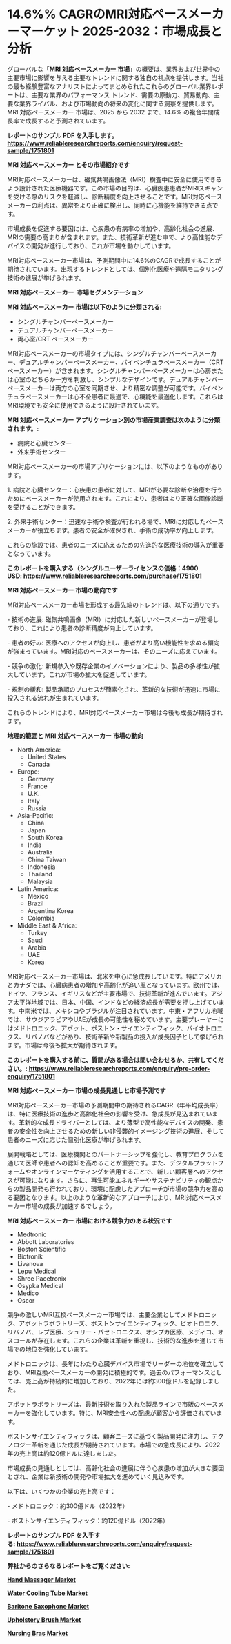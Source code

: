 <p><h1>14.6%% CAGRのMRI対応ペースメーカーマーケット 2025-2032：市場成長と分析</h1></p><p>グローバルな「<a href="https://www.reliableresearchreports.com/mri-compatible-pacemakers-r1751801?utm_campaign=107&utm_medium=6&utm_source=Github&utm_content=ia&utm_term=09022025&utm_id=mri-compatible-pacemakers"><strong>MRI 対応ペースメーカー 市場</strong></a>」の概要は、業界および世界中の主要市場に影響を与える主要なトレンドに関する独自の視点を提供します。当社の最も経験豊富なアナリストによってまとめられたこれらのグローバル業界レポートは、主要な業界のパフォーマンス トレンド、需要の原動力、貿易動向、主要な業界ライバル、および市場動向の将来の変化に関する洞察を提供します。MRI 対応ペースメーカー 市場は、2025 から 2032 まで、14.6% の複合年間成長率で成長すると予測されています。</p>
<p><strong>レポートのサンプル PDF を入手します。</strong><strong><a href="https://www.reliableresearchreports.com/enquiry/request-sample/1751801?utm_campaign=107&utm_medium=6&utm_source=Github&utm_content=ia&utm_term=09022025&utm_id=mri-compatible-pacemakers">https://www.reliableresearchreports.com/enquiry/request-sample/1751801</a></strong></p>
<p><strong>MRI 対応ペースメーカー とその市場紹介です</strong></p>
<p><p>MRI対応ペースメーカーは、磁気共鳴画像法（MRI）検査中に安全に使用できるよう設計された医療機器です。この市場の目的は、心臓疾患患者がMRIスキャンを受ける際のリスクを軽減し、診断精度を向上させることです。MRI対応ペースメーカーの利点は、異常をより正確に検出し、同時に心機能を維持できる点です。</p><p>市場成長を促進する要因には、心疾患の有病率の増加や、高齢化社会の進展、MRIの需要の高まりが含まれます。また、技術革新が進む中で、より高性能なデバイスの開発が進行しており、これが市場を動かしています。</p><p>MRI対応ペースメーカー市場は、予測期間中に14.6%のCAGRで成長することが期待されています。出現するトレンドとしては、個別化医療や遠隔モニタリング技術の進展が挙げられます。</p><strong><a href="|AUTHORITHY_DOMAIN_URL|?utm_campaign=107&utm_medium=6&utm_source=Github&utm_content=ia&utm_term=09022025&utm_id=mri-compatible-pacemakers"></a></strong></p>
<p><strong>MRI 対応ペースメーカー&nbsp;</strong><strong>&nbsp;市場セグメンテーション</strong></p>
<p><strong>MRI 対応ペースメーカー 市場は以下のように分類される:</strong>&nbsp;</p>
<p><ul><li>シングルチャンバーペースメーカー</li><li>デュアルチャンバーペースメーカー</li><li>両心室/CRT ペースメーカー</li></ul></p>
<p><p>MRI対応ペースメーカーの市場タイプには、シングルチャンバーペースメーカー、デュアルチャンバーペースメーカー、バイベンチュラペースメーカー（CRTペースメーカー）が含まれます。シングルチャンバーペースメーカーは心房または心室のどちらか一方を刺激し、シンプルなデザインです。デュアルチャンバーペースメーカーは両方の心室を同期させ、より精密な調整が可能です。バイベンチュラペースメーカーは心不全患者に最適で、心機能を最適化します。これらはMRI環境でも安全に使用できるように設計されています。</p></p>
<p><strong> MRI 対応ペースメーカー アプリケーション別の市場産業調査は次のように分類されます。:</strong></p>
<p><ul><li>病院と心臓センター</li><li>外来手術センター</li></ul></p>
<p><p>MRI対応ペースメーカーの市場アプリケーションには、以下のようなものがあります。</p><p>1. 病院と心臓センター：心疾患の患者に対して、MRIが必要な診断や治療を行うためにペースメーカーが使用されます。これにより、患者はより正確な画像診断を受けることができます。</p><p>2. 外来手術センター：迅速な手術や検査が行われる場で、MRIに対応したペースメーカーが役立ちます。患者の安全が確保され、手術の成功率が向上します。 </p><p>これらの施設では、患者のニーズに応えるための先進的な医療技術の導入が重要となっています。</p></p>
<p><strong>このレポートを購入する（シングルユーザーライセンスの価格：4900 USD:</strong><strong>&nbsp;<a href="https://www.reliableresearchreports.com/purchase/1751801?utm_campaign=107&utm_medium=6&utm_source=Github&utm_content=ia&utm_term=09022025&utm_id=mri-compatible-pacemakers">https://www.reliableresearchreports.com/purchase/1751801</a></strong></p>
<p><strong>MRI 対応ペースメーカー 市場の動向です</strong></p>
<p><p>MRI対応ペースメーカー市場を形成する最先端のトレンドは、以下の通りです。</p><p>- 技術の進展: 磁気共鳴画像（MRI）に対応した新しいペースメーカーが登場しており、これにより患者の診断精度が向上しています。</p><p>- 患者の好み: 医療へのアクセスが向上し、患者がより高い機能性を求める傾向が強まっています。MRI対応のペースメーカーは、そのニーズに応えています。</p><p>- 競争の激化: 新規参入や既存企業のイノベーションにより、製品の多様性が拡大しています。これが市場の拡大を促進しています。</p><p>- 規制の緩和: 製品承認のプロセスが簡素化され、革新的な技術が迅速に市場に投入される流れが生まれています。</p><p>これらのトレンドにより、MRI対応ペースメーカー市場は今後も成長が期待されます。</p></p>
<p><strong>地理的範囲と MRI 対応ペースメーカー 市場の動向</strong></p>
<p><ul>
    <li>
        North America:
        <ul>
            <li>United States</li>
            <li>Canada</li>
        </ul>
    </li>
    <li>
        Europe:
        <ul>
            <li>Germany</li>
            <li>France</li>
            <li>U.K.</li>
            <li>Italy</li>
            <li>Russia</li>
        </ul>
    </li>
    <li>
        Asia-Pacific:
        <ul>
            <li>China</li>
            <li>Japan</li>
            <li>South Korea</li>
            <li>India</li>
            <li>Australia</li>
            <li>China Taiwan</li>
            <li>Indonesia</li>
            <li>Thailand</li>
            <li>Malaysia</li>
        </ul>
    </li>
    <li>
        Latin America:
        <ul>
            <li>Mexico</li>
            <li>Brazil</li>
            <li>Argentina Korea</li>
            <li>Colombia</li>
        </ul>
    </li>
    <li>
        Middle East & Africa:
        <ul>
            <li>Turkey</li>
            <li>Saudi</li>
            <li>Arabia</li>
            <li>UAE</li>
            <li>Korea</li>
        </ul>
    </li>
    </ul></p>
<p><p>MRI対応ペースメーカー市場は、北米を中心に急成長しています。特にアメリカとカナダでは、心臓病患者の増加や高齢化が追い風となっています。欧州では、ドイツ、フランス、イギリスなどが主要市場で、技術革新が進んでいます。アジア太平洋地域では、日本、中国、インドなどの経済成長が需要を押し上げています。中南米では、メキシコやブラジルが注目されています。中東・アフリカ地域では、サウジアラビアやUAEが成長の可能性を秘めています。主要プレーヤーにはメドトロニック、アボット、ボストン・サイエンティフィック、バイオトロニクス、リバノバなどがあり、技術革新や新製品の投入が成長因子として挙げられます。市場は今後も拡大が期待されます。</p></p>
<p><strong>このレポートを購入する前に、質問がある場合は問い合わせるか、共有してください。:&nbsp;<a href="https://www.reliableresearchreports.com/enquiry/pre-order-enquiry/1751801?utm_campaign=107&utm_medium=6&utm_source=Github&utm_content=ia&utm_term=09022025&utm_id=mri-compatible-pacemakers">https://www.reliableresearchreports.com/enquiry/pre-order-enquiry/1751801</a></strong></p>
<p><strong>MRI 対応ペースメーカー 市場の成長見通しと市場予測です</strong></p>
<p><p>MRI対応ペースメーカー市場の予測期間中の期待されるCAGR（年平均成長率）は、特に医療技術の進歩と高齢化社会の影響を受け、急成長が見込まれています。革新的な成長ドライバーとしては、より薄型で高性能なデバイスの開発、患者の安全性を向上させるための新しい非侵襲的イメージング技術の進展、そして患者のニーズに応じた個別化医療が挙げられます。</p><p>展開戦略としては、医療機関とのパートナーシップを強化し、教育プログラムを通じて医師や患者への認知を高めることが重要です。また、デジタルプラットフォームやオンラインマーケティングを活用することで、新しい顧客層へのアクセスが可能になります。さらに、再生可能エネルギーやサステナビリティの観点からの製品開発も行われており、環境に配慮したアプローチが市場の競争力を高める要因となります。以上のような革新的なアプローチにより、MRI対応ペースメーカー市場の成長が加速するでしょう。</p></p>
<p><strong>MRI 対応ペースメーカー 市場における競争力のある状況です</strong></p>
<p><ul><li>Medtronic</li><li>Abbott Laboratories</li><li>Boston Scientific</li><li>Biotronik</li><li>Livanova</li><li>Lepu Medical</li><li>Shree Pacetronix</li><li>Osypka Medical</li><li>Medico</li><li>Oscor</li></ul></p>
<p><p>競争の激しいMRI互換ペースメーカー市場では、主要企業としてメドトロニック、アボットラボラトリーズ、ボストンサイエンティフィック、ビオトロニク、リバノバ、レプ医療、シュリー・パセトロニクス、オシプカ医療、メディコ、オスコールが存在します。これらの企業は革新を重視し、技術的な進歩を通じて市場での地位を強化しています。</p><p>メドトロニックは、長年にわたり心臓デバイス市場でリーダーの地位を確立しており、MRI互換ペースメーカーの開発に積極的です。過去のパフォーマンスとしては、売上高が持続的に増加しており、2022年には約300億ドルを記録しました。</p><p>アボットラボラトリーズは、最新技術を取り入れた製品ラインで市販のペースメーカーを強化しています。特に、MRI安全性への配慮が顧客から評価されています。</p><p>ボストンサイエンティフィックは、顧客ニーズに基づく製品開発に注力し、テクノロジー革新を通じた成長が期待されています。市場での急成長により、2022年の売上高は約120億ドルに達しました。</p><p>市場成長の見通しとしては、高齢化社会の進展に伴う心疾患の増加が大きな要因とされ、企業は新技術の開発や市場拡大を進めていく見込みです。</p><p>以下は、いくつかの企業の売上高です：</p><p>- メドトロニック：約300億ドル（2022年）</p><p>- ボストンサイエンティフィック：約120億ドル（2022年）</p></p>
<p><strong>レポートのサンプル PDF を入手する:&nbsp;<a href="https://www.reliableresearchreports.com/enquiry/request-sample/1751801?utm_campaign=107&utm_medium=6&utm_source=Github&utm_content=ia&utm_term=09022025&utm_id=mri-compatible-pacemakers">https://www.reliableresearchreports.com/enquiry/request-sample/1751801</a></strong></p>
<p></p>
<p></p>
<p></p>
<p></p>
<p><strong>弊社からのさらなるレポートをご覧ください:</strong></p>
<p><strong><p><a href="https://github.com/ternainglin/Market-Research-Report-List-1/blob/main/hand-massager-market.md?utm_campaign=107&utm_medium=6&utm_source=Github&utm_content=ia&utm_term=09022025&utm_id=mri-compatible-pacemakers">Hand Massager Market</a></p><p><a href="https://github.com/agdonthisa/Market-Research-Report-List-1/blob/main/water-cooling-tube-market.md?utm_campaign=107&utm_medium=6&utm_source=Github&utm_content=ia&utm_term=09022025&utm_id=mri-compatible-pacemakers">Water Cooling Tube Market</a></p><p><a href="https://github.com/akaalahk/Market-Research-Report-List-1/blob/main/baritone-saxophone-market.md?utm_campaign=107&utm_medium=6&utm_source=Github&utm_content=ia&utm_term=09022025&utm_id=mri-compatible-pacemakers">Baritone Saxophone Market</a></p><p><a href="https://github.com/penglatilles/Market-Research-Report-List-1/blob/main/upholstery-brush-market.md?utm_campaign=107&utm_medium=6&utm_source=Github&utm_content=ia&utm_term=09022025&utm_id=mri-compatible-pacemakers">Upholstery Brush Market</a></p><p><a href="https://github.com/saaindosya/Market-Research-Report-List-1/blob/main/nursing-bras-market.md?utm_campaign=107&utm_medium=6&utm_source=Github&utm_content=ia&utm_term=09022025&utm_id=mri-compatible-pacemakers">Nursing Bras Market</a></p></strong></p>